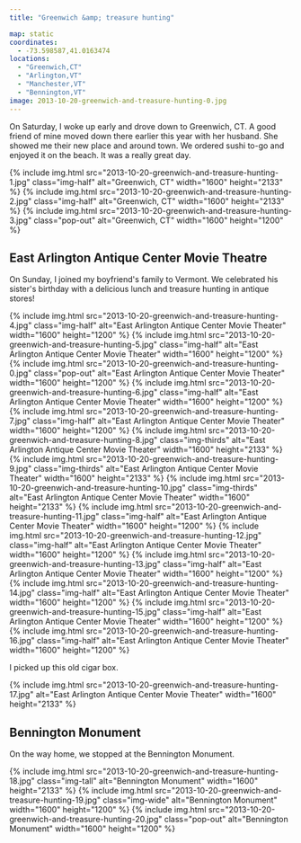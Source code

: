```yaml
---
title: "Greenwich &amp; treasure hunting"

map: static
coordinates:
  - -73.598587,41.0163474
locations:
  - "Greenwich,CT"
  - "Arlington,VT"
  - "Manchester,VT"
  - "Bennington,VT"
image: 2013-10-20-greenwich-and-treasure-hunting-0.jpg
---
```


On Saturday, I woke up early and drove down to Greenwich, CT. A good friend of mine moved down there earlier this year with her husband. She showed me their new place and around town. We ordered sushi to-go and enjoyed it on the beach. It was a really great day.

<div class="photos">

{% include img.html src="2013-10-20-greenwich-and-treasure-hunting-1.jpg" class="img-half" alt="Greenwich, CT" width="1600" height="2133" %}
{% include img.html src="2013-10-20-greenwich-and-treasure-hunting-2.jpg" class="img-half" alt="Greenwich, CT" width="1600" height="2133" %}
{% include img.html src="2013-10-20-greenwich-and-treasure-hunting-3.jpg" class="pop-out" alt="Greenwich, CT" width="1600" height="1200" %}

</div>

## East Arlington Antique Center Movie Theatre

On Sunday, I joined my boyfriend's family to Vermont. We celebrated his sister's birthday with a delicious lunch and treasure hunting in antique stores!

<div class="photos">

{% include img.html src="2013-10-20-greenwich-and-treasure-hunting-4.jpg" class="img-half" alt="East Arlington Antique Center Movie Theater" width="1600" height="1200" %}
{% include img.html src="2013-10-20-greenwich-and-treasure-hunting-5.jpg" class="img-half" alt="East Arlington Antique Center Movie Theater" width="1600" height="1200" %}
{% include img.html src="2013-10-20-greenwich-and-treasure-hunting-0.jpg" class="pop-out" alt="East Arlington Antique Center Movie Theater" width="1600" height="1200" %}
{% include img.html src="2013-10-20-greenwich-and-treasure-hunting-6.jpg" class="img-half" alt="East Arlington Antique Center Movie Theater" width="1600" height="1200" %}
{% include img.html src="2013-10-20-greenwich-and-treasure-hunting-7.jpg" class="img-half" alt="East Arlington Antique Center Movie Theater" width="1600" height="1200" %}
{% include img.html src="2013-10-20-greenwich-and-treasure-hunting-8.jpg" class="img-thirds" alt="East Arlington Antique Center Movie Theater" width="1600" height="2133" %}
{% include img.html src="2013-10-20-greenwich-and-treasure-hunting-9.jpg" class="img-thirds" alt="East Arlington Antique Center Movie Theater" width="1600" height="2133" %}
{% include img.html src="2013-10-20-greenwich-and-treasure-hunting-10.jpg" class="img-thirds" alt="East Arlington Antique Center Movie Theater" width="1600" height="2133" %}
{% include img.html src="2013-10-20-greenwich-and-treasure-hunting-11.jpg" class="img-half" alt="East Arlington Antique Center Movie Theater" width="1600" height="1200" %}
{% include img.html src="2013-10-20-greenwich-and-treasure-hunting-12.jpg" class="img-half" alt="East Arlington Antique Center Movie Theater" width="1600" height="1200" %}
{% include img.html src="2013-10-20-greenwich-and-treasure-hunting-13.jpg" class="img-half" alt="East Arlington Antique Center Movie Theater" width="1600" height="1200" %}
{% include img.html src="2013-10-20-greenwich-and-treasure-hunting-14.jpg" class="img-half" alt="East Arlington Antique Center Movie Theater" width="1600" height="1200" %}
{% include img.html src="2013-10-20-greenwich-and-treasure-hunting-15.jpg" class="img-half" alt="East Arlington Antique Center Movie Theater" width="1600" height="1200" %}
{% include img.html src="2013-10-20-greenwich-and-treasure-hunting-16.jpg" class="img-half" alt="East Arlington Antique Center Movie Theater" width="1600" height="1200" %}

</div>

I picked up this old cigar box.

<div class="photos">

{% include img.html src="2013-10-20-greenwich-and-treasure-hunting-17.jpg" alt="East Arlington Antique Center Movie Theater" width="1600" height="2133" %}

</div>

## Bennington Monument

On the way home, we stopped at the Bennington Monument.

<div class="photos">

{% include img.html src="2013-10-20-greenwich-and-treasure-hunting-18.jpg" class="img-tall" alt="Bennington Monument" width="1600" height="2133" %}
{% include img.html src="2013-10-20-greenwich-and-treasure-hunting-19.jpg" class="img-wide" alt="Bennington Monument" width="1600" height="1200" %}
{% include img.html src="2013-10-20-greenwich-and-treasure-hunting-20.jpg" class="pop-out" alt="Bennington Monument" width="1600" height="1200" %}

</div>
